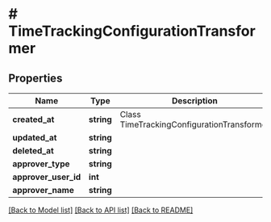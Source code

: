 # # TimeTrackingConfigurationTransformer

## Properties

Name | Type | Description | Notes
------------ | ------------- | ------------- | -------------
**created_at** | **string** | Class TimeTrackingConfigurationTransformer | [optional]
**updated_at** | **string** |  | [optional]
**deleted_at** | **string** |  | [optional]
**approver_type** | **string** |  | [optional]
**approver_user_id** | **int** |  | [optional]
**approver_name** | **string** |  | [optional]

[[Back to Model list]](../../README.md#models) [[Back to API list]](../../README.md#endpoints) [[Back to README]](../../README.md)
